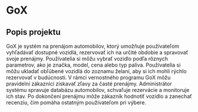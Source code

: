 # GoX 

## Popis projektu  

GoX je systém na prenájom automobilov, ktorý umožňuje používateľom vyhľadávať dostupné vozidlá, rezervovať ich na určité obdobie a spravovať svoje prenájmy. Používatelia si môžu vybrať vozidlo podľa rôznych parametrov, ako je značka, model, cena alebo typ paliva. Používatelia si môžu ukladať obľúbené vozidlá do zoznamu želaní, aby si ich mohli rýchlo rezervovať v budúcnosti. V rámci vernostného programu GoX môžu pravidelní zákazníci získavať zľavy za časté prenájmy. Administrátor systému spravuje databázu automobilov, schvaľuje rezervácie a monitoruje ich stav. Po dokončení prenájmu môže zákazník hodnotiť vozidlo a zanechať recenziu, čím pomáha ostatným používateľom pri výbere. 
